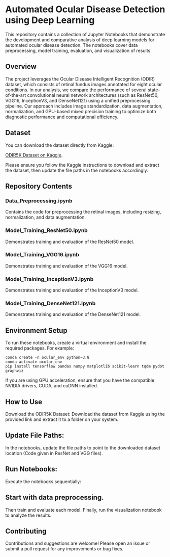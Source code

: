 # Automated Ocular Disease Detection using Deep Learning
This repository contains a collection of Jupyter Notebooks that demonstrate the development and comparative analysis of deep learning models for automated ocular disease detection. The notebooks cover data preprocessing, model training, evaluation, and visualization of results.

## Overview
The project leverages the Ocular Disease Intelligent Recognition (ODIR) dataset, which consists of retinal fundus images annotated for eight ocular conditions. In our analysis, we compare the performance of several state-of-the-art convolutional neural network architectures (such as ResNet50, VGG16, InceptionV3, and DenseNet121) using a unified preprocessing pipeline. Our approach includes image standardization, data augmentation, normalization, and GPU-based mixed precision training to optimize both diagnostic performance and computational efficiency.

## Dataset
You can download the dataset directly from Kaggle:

[ODIR5K Dataset on Kaggle](https://www.kaggle.com/datasets/andrewmvd/ocular-disease-recognition-odir5k).

Please ensure you follow the Kaggle instructions to download and extract the dataset, then update the file paths in the notebooks accordingly.

## Repository Contents
### Data_Preprocessing.ipynb
Contains the code for preprocessing the retinal images, including resizing, normalization, and data augmentation.

### Model_Training_ResNet50.ipynb
Demonstrates training and evaluation of the ResNet50 model.

### Model_Training_VGG16.ipynb
Demonstrates training and evaluation of the VGG16 model.

### Model_Training_InceptionV3.ipynb
Demonstrates training and evaluation of the InceptionV3 model.

### Model_Training_DenseNet121.ipynb
Demonstrates training and evaluation of the DenseNet121 model.

## Environment Setup
To run these notebooks, create a virtual environment and install the required packages. For example:

```
conda create -n ocular_env python=3.8
conda activate ocular_env
pip install tensorflow pandas numpy matplotlib scikit-learn tqdm pydot graphviz
```
If you are using GPU acceleration, ensure that you have the compatible NVIDIA drivers, CUDA, and cuDNN installed.

## How to Use
Download the ODIR5K Dataset:
Download the dataset from Kaggle using the provided link and extract it to a folder on your system.

## Update File Paths:
In the notebooks, update the file paths to point to the downloaded dataset location (Code given in ResNet and VGG files).

## Run Notebooks:
Execute the notebooks sequentially:

## Start with data preprocessing.
Then train and evaluate each model.
Finally, run the visualization notebook to analyze the results.
## Contributing
Contributions and suggestions are welcome! Please open an issue or submit a pull request for any improvements or bug fixes.

